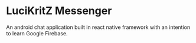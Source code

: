 # LuciKritZ Messenger
An android chat application built in react native framework with an intention to learn Google Firebase.
